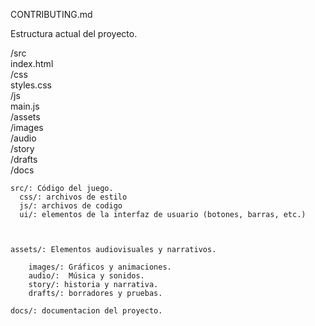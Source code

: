 CONTRIBUTING.md

Estructura actual del proyecto.

/src   
  index.html  
  /css  
    styles.css  
  /js  
    main.js  
/assets  
  /images  
  /audio  
  /story  
  /drafts  
/docs

    src/: Código del juego.
      css/: archivos de estilo
      js/: archivos de codigo
      ui/: elementos de la interfaz de usuario (botones, barras, etc.)
      

    
    assets/: Elementos audiovisuales y narrativos.
    
        images/: Gráficos y animaciones.
        audio/:  Música y sonidos.
        story/: historia y narrativa.
        drafts/: borradores y pruebas.

    docs/: documentacion del proyecto.

    
